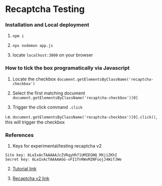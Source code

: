 # Recaptcha Testing
### Installation and Local deployment
1. `npm i`

2. `npx nodemon app.js`

3. locate `localhost:3000` on your browser

### How to tick the box programatically via Javascript
1. Locate the checkbox `document.getElementsByClassName('recaptcha-checkbox')`

2. Select the first matching document `document.getElementsByClassName('recaptcha-checkbox')[0]`

3. Trigger the click command `.click`

i.e. `document.getElementsByClassName('recaptcha-checkbox')[0].click()`, this will trigger the checkbox

### References
1. Keys for experimental/testing recaptcha v2
```
Site key: 6LeIxAcTAAAAAJcZVRqyHh71UMIEGNQ_MXjiZKhI
Secret key: 6LeIxAcTAAAAAGG-vFI1TnRWxMZNFuojJ4WifJWe
```

2. [Tutorial link](https://codeforgeek.com/google-recaptcha-node-js-tutorial/)

3. [Recaptcha v2 link](https://developers.google.com/recaptcha/docs/faq#id-like-to-run-automated-tests-with-recaptcha.-what-should-i-do)
